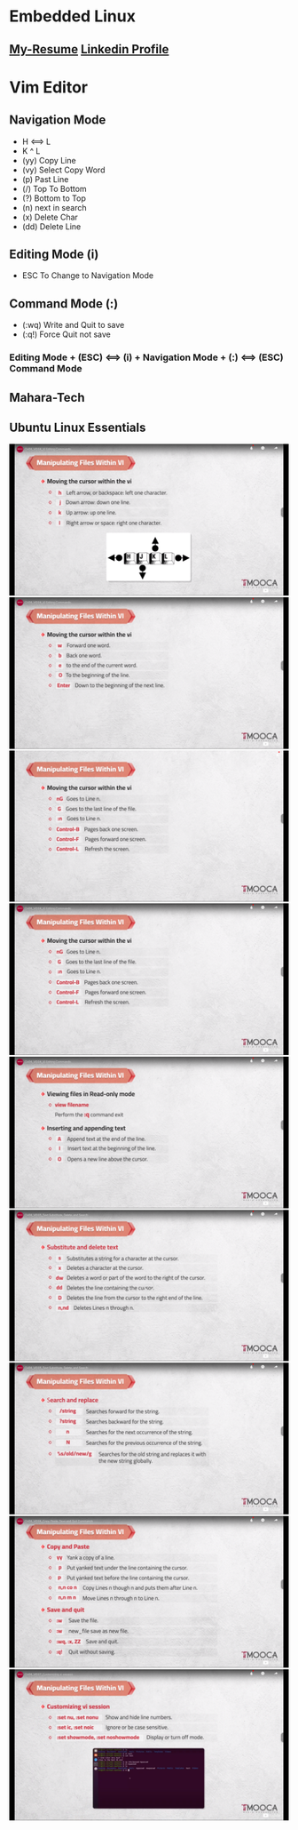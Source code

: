 # Embedded Linux
## [My-Resume](https://github.com/OmarAdelShalaan/My-Resume) [Linkedin Profile](https://www.linkedin.com/in/omar-adel-shalaan/)

# Vim Editor

## Navigation Mode
-   H <==> L
-   K  ^  L
-   (yy) Copy Line
-   (vy) Select Copy Word
-   (p) Past Line
-   (/) Top To Bottom
-   (?) Bottom to Top
-   (n) next in search
-   (x) Delete Char
-   (dd) Delete Line

    
## Editing Mode  (i)
-   ESC To Change to Navigation Mode

## Command Mode (:)
-   (:wq) Write and Quit to save
-   (:q!) Force Quit not save      


### Editing Mode + (ESC) <==>  (i) + Navigation Mode + (:) <==> (ESC) Command Mode

## Mahara-Tech
## Ubuntu Linux Essentials
![1](./1.jpg)
![2](./2.jpg)
![3](./3.jpg)
![4](./4.jpg)
![5](./5.jpg)
![6](./6.jpg)
![7](./7.jpg)
![8](./8.jpg)
![9](./9.jpg)



